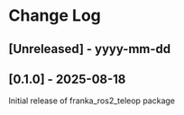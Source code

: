
# Change Log
 
## [Unreleased] - yyyy-mm-dd
 
## [0.1.0] - 2025-08-18

Initial release of franka_ros2_teleop package